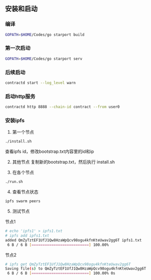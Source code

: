 ## 安装和启动

### 编译
```bash
GOPATH=$HOME/Codes/go starport build
```

### 第一次启动
```bash
GOPATH=$HOME/Codes/go starport serv
```

### 后续启动
```bash
contractd start --log_level warn
```

### 启动http服务
```bash
contractd http 8888 --chain-id contract --from user0
```

### 安装ipfs
1. 第一个节点
```bash
./install.sh
```
查看ipfs id，修改bootstrap.txt内容里的id和ip

2. 其他节点
复制新的bootstrap.txt，然后执行 install.sh

3. 在各个节点
```bash
./run.sh
```

4. 查看节点状态
```bash
ipfs swarm peers
```

5. 测试节点

节点1
```bash
# echo 'ipfs1' > ipfs1.txt
# ipfs add ipfs1.txt
added QmZyTztEF1UfJ1Qw8HzaWpQcv98ogu4kfnKteUwav2gg6T ipfs1.txt
 6 B / 6 B [==========================] 100.00%
```

节点2
```bash
# ipfs get QmZyTztEF1UfJ1Qw8HzaWpQcv98ogu4kfnKteUwav2gg6T
Saving file(s) to QmZyTztEF1UfJ1Qw8HzaWpQcv98ogu4kfnKteUwav2gg6T
 6 B / 6 B [==========================] 100.00% 0s
```
